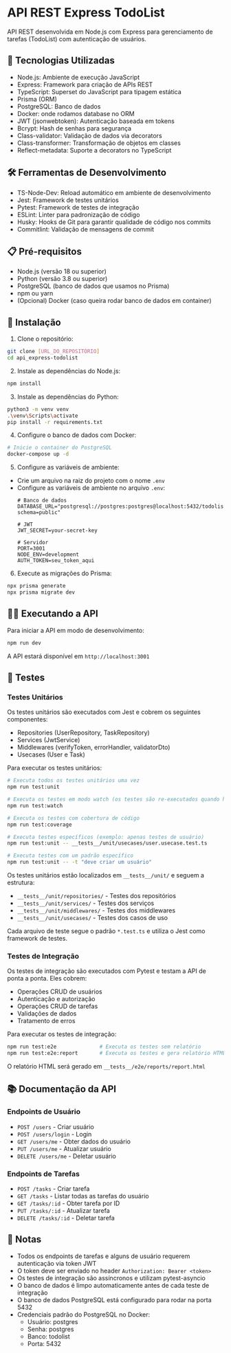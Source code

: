 # API REST Express TodoList

API REST desenvolvida em Node.js com Express para gerenciamento de tarefas (TodoList) com autenticação de usuários.

## 🚀 Tecnologias Utilizadas

- Node.js: Ambiente de execução JavaScript
- Express: Framework para criação de APIs REST
- TypeScript: Superset do JavaScript para tipagem estática
- Prisma (ORM)
- PostgreSQL: Banco de dados
- Docker: onde rodamos database no ORM
- JWT (jsonwebtoken): Autenticação baseada em tokens
- Bcrypt: Hash de senhas para segurança
- Class-validator: Validação de dados via decorators
- Class-transformer: Transformação de objetos em classes
- Reflect-metadata: Suporte a decorators no TypeScript

## 🛠️ Ferramentas de Desenvolvimento 

- TS-Node-Dev: Reload automático em ambiente de desenvolvimento
- Jest: Framework de testes unitários
- Pytest: Framework de testes de integração
- ESLint: Linter para padronização de código
- Husky: Hooks de Git para garantir qualidade de código nos commits
- Commitlint: Validação de mensagens de commit

## 📋 Pré-requisitos

- Node.js (versão 18 ou superior)
- Python (versão 3.8 ou superior)
- PostgreSQL (banco de dados que usamos no Prisma)
- npm ou yarn
- (Opcional) Docker (caso queira rodar banco de dados em container)

## 🔧 Instalação

1. Clone o repositório:
```bash
git clone [URL_DO_REPOSITÓRIO]
cd api_express-todolist
```

2. Instale as dependências do Node.js:
```bash
npm install
```

3. Instale as dependências do Python:
```bash
python3 -m venv venv
.\venv\Scripts\activate
pip install -r requirements.txt
```

4. Configure o banco de dados com Docker:
```bash
# Inicie o container do PostgreSQL
docker-compose up -d
```

5. Configure as variáveis de ambiente:
- Crie um arquivo na raiz do projeto com o nome `.env`
- Configure as variáveis de ambiente no arquivo `.env`:
  ```
  # Banco de dados
  DATABASE_URL="postgresql://postgres:postgres@localhost:5432/todolist?schema=public"

  # JWT
  JWT_SECRET=your-secret-key

  # Servidor
  PORT=3001
  NODE_ENV=development
  AUTH_TOKEN=seu_token_aqui
  ```

6. Execute as migrações do Prisma:
```bash
npx prisma generate
npx prisma migrate dev
```

## 🏃‍♂️ Executando a API

Para iniciar a API em modo de desenvolvimento:
```bash
npm run dev
```

A API estará disponível em `http://localhost:3001`

## 🧪 Testes

### Testes Unitários

Os testes unitários são executados com Jest e cobrem os seguintes componentes:
- Repositories (UserRepository, TaskRepository)
- Services (JwtService)
- Middlewares (verifyToken, errorHandler, validatorDto)
- Usecases (User e Task)

Para executar os testes unitários:

```bash
# Executa todos os testes unitários uma vez
npm run test:unit

# Executa os testes em modo watch (os testes são re-executados quando há mudanças)
npm run test:watch

# Executa os testes com cobertura de código
npm run test:coverage

# Executa testes específicos (exemplo: apenas testes de usuário)
npm run test:unit -- __tests__/unit/usecases/user.usecase.test.ts

# Executa testes com um padrão específico
npm run test:unit -- -t "deve criar um usuário"
```

Os testes unitários estão localizados em `__tests__/unit/` e seguem a estrutura:
- `__tests__/unit/repositories/` - Testes dos repositórios
- `__tests__/unit/services/` - Testes dos serviços
- `__tests__/unit/middlewares/` - Testes dos middlewares
- `__tests__/unit/usecases/` - Testes dos casos de uso

Cada arquivo de teste segue o padrão `*.test.ts` e utiliza o Jest como framework de testes.

### Testes de Integração

Os testes de integração são executados com Pytest e testam a API de ponta a ponta. Eles cobrem:
- Operações CRUD de usuários
- Autenticação e autorização
- Operações CRUD de tarefas
- Validações de dados
- Tratamento de erros

Para executar os testes de integração:
```bash
npm run test:e2e              # Executa os testes sem relatório
npm run test:e2e:report       # Executa os testes e gera relatório HTML
```

O relatório HTML será gerado em `__tests__/e2e/reports/report.html`

## 📚 Documentação da API

### Endpoints de Usuário

- `POST /users` - Criar usuário
- `POST /users/login` - Login
- `GET /users/me` - Obter dados do usuário
- `PUT /users/me` - Atualizar usuário
- `DELETE /users/me` - Deletar usuário

### Endpoints de Tarefas

- `POST /tasks` - Criar tarefa
- `GET /tasks` - Listar todas as tarefas do usuário
- `GET /tasks/:id` - Obter tarefa por ID
- `PUT /tasks/:id` - Atualizar tarefa
- `DELETE /tasks/:id` - Deletar tarefa

## 📝 Notas

- Todos os endpoints de tarefas e alguns de usuário requerem autenticação via token JWT
- O token deve ser enviado no header `Authorization: Bearer <token>`
- Os testes de integração são assíncronos e utilizam pytest-asyncio
- O banco de dados é limpo automaticamente antes de cada teste de integração
- O banco de dados PostgreSQL está configurado para rodar na porta 5432
- Credenciais padrão do PostgreSQL no Docker:
  - Usuário: postgres
  - Senha: postgres
  - Banco: todolist
  - Porta: 5432